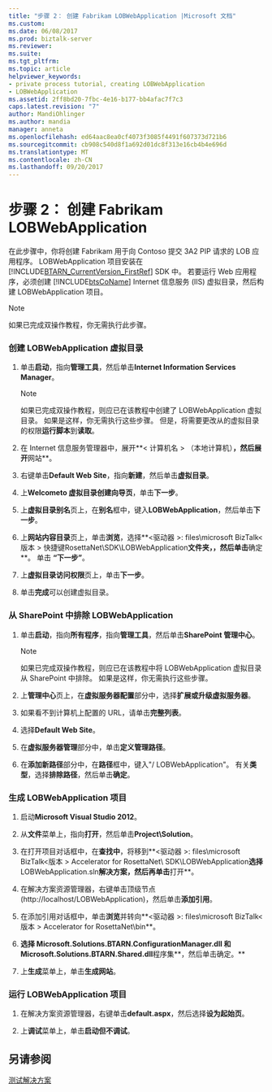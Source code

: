 ```yaml
---
title: "步骤 2： 创建 Fabrikam LOBWebApplication |Microsoft 文档"
ms.custom: 
ms.date: 06/08/2017
ms.prod: biztalk-server
ms.reviewer: 
ms.suite: 
ms.tgt_pltfrm: 
ms.topic: article
helpviewer_keywords:
- private process tutorial, creating LOBWebApplication
- LOBWebApplication
ms.assetid: 2ff8bd20-7fbc-4e16-b177-bb4afac7f7c3
caps.latest.revision: "7"
author: MandiOhlinger
ms.author: mandia
manager: anneta
ms.openlocfilehash: ed64aac8ea0cf4073f3085f4491f607373d721b6
ms.sourcegitcommit: cb908c540d8f1a692d01dc8f313e16cb4b4e696d
ms.translationtype: MT
ms.contentlocale: zh-CN
ms.lasthandoff: 09/20/2017
---
```

# <a name="step-2-creating-the-fabrikam-lobwebapplication"></a>步骤 2： 创建 Fabrikam LOBWebApplication
在此步骤中，你将创建 Fabrikam 用于向 Contoso 提交 3A2 PIP 请求的 LOB 应用程序。 LOBWebApplication 项目安装在 [!INCLUDE[BTARN_CurrentVersion_FirstRef](../../includes/btarn-currentversion-firstref-md.md)] SDK 中。 若要运行 Web 应用程序，必须创建 [!INCLUDE[btsCoName](../../includes/btsconame-md.md)] Internet 信息服务 (IIS) 虚拟目录，然后构建 LOBWebApplication 项目。  
  
> [!NOTE]
>  如果已完成双操作教程，你无需执行此步骤。  
  
### <a name="to-create-the-lobwebapplication-virtual-directory"></a>创建 LOBWebApplication 虚拟目录  
  
1.  单击**启动**，指向**管理工具**，然后单击**Internet Information Services Manager**。  
  
    > [!NOTE]
    >  如果已完成双操作教程，则应已在该教程中创建了 LOBWebApplication 虚拟目录。 如果是这样，你无需执行这些步骤。 但是，将需要更改从的虚拟目录的权限**运行脚本**到**读取**。  
  
2.  在 Internet 信息服务管理器中，展开**< 计算机名 > （本地计算机）**，然后展开**网站**。  
  
3.  右键单击**Default Web Site**，指向**新建**，然后单击**虚拟目录**。  
  
4.  上**Welcometo 虚拟目录创建向导页**，单击**下一步**。  
  
5.  上**虚拟目录别名**页上，在**别名**框中，键入**LOBWebApplication**，然后单击**下一步**。  
  
6.  上**网站内容目录**页上，单击**浏览**，选择**\<驱动器 >: files\microsoft BizTalk\<版本 > 快捷键RosettaNet\SDK\LOBWebApplication**文件夹，，然后单击**确定**。 单击 **“下一步”**。  
  
7.  上**虚拟目录访问权限**页上，单击**下一步**。  
  
8.  单击**完成**可以创建虚拟目录。  
  
### <a name="excluding-lobwebapplication-from-sharepoint"></a>从 SharePoint 中排除 LOBWebApplication  
  
1.  单击**启动**，指向**所有程序**，指向**管理工具**，然后单击**SharePoint 管理中心**。  
  
    > [!NOTE]
    >  如果已完成双操作教程，则应已在该教程中将 LOBWebApplication 虚拟目录从 SharePoint 中排除。 如果是这样，你无需执行这些步骤。  
  
2.  上**管理中心**页上，在**虚拟服务器配置**部分中，选择**扩展或升级虚拟服务器**。  
  
3.  如果看不到计算机上配置的 URL，请单击**完整列表**。  
  
4.  选择**Default Web Site**。  
  
5.  在**虚拟服务器管理**部分中，单击**定义管理路径**。  
  
6.  在**添加新路径**部分中，在**路径**框中，键入"/ LOBWebApplication"。 有关**类型**，选择**排除路径**，然后单击**确定**。  
  
### <a name="to-build-the-lobwebapplication-project"></a>生成 LOBWebApplication 项目  
  
1.  启动**Microsoft Visual Studio 2012**。  
  
2.  从**文件**菜单上，指向**打开**，然后单击**Project\Solution**。  
  
3.  在打开项目对话框中，在**查找中**，将移到**\<驱动器 >: files\microsoft BizTalk\<版本 > Accelerator for RosettaNet\ SDK\LOBWebApplication**选择**LOBWebApplication.sln**解决方案，然后再单击**打开**。  
  
4.  在解决方案资源管理器，右键单击顶级节点 (http://localhost/LOBWebApplication)，然后单击**添加引用**。  
  
5.  在添加引用对话框中，单击**浏览**并转向**\<驱动器 >: files\microsoft BizTalk\<版本 > Accelerator for RosettaNet\bin**。  
  
6.  **选择 Microsoft.Solutions.BTARN.ConfigurationManager.dll 和 Microsoft.Solutions.BTARN.Shared.dll**程序集**，然后单击确定。**  
  
7.  上**生成**菜单上，单击**生成网站**。  
  
### <a name="to-run-the-lobwebapplication-project"></a>运行 LOBWebApplication 项目  
  
1.  在解决方案资源管理器，右键单击**default.aspx**，然后选择**设为起始页**。  
  
2.  上**调试**菜单上，单击**启动但不调试**。  
  
## <a name="see-also"></a>另请参阅  
 [测试解决方案](../../adapters-and-accelerators/accelerator-rosettanet/testing-the-solution.md)